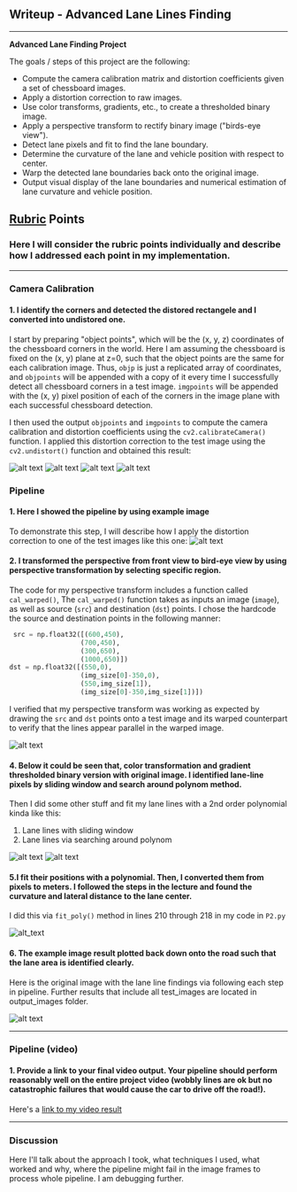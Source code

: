 ## Writeup  - Advanced Lane Lines Finding
---

**Advanced Lane Finding Project**

The goals / steps of this project are the following:

* Compute the camera calibration matrix and distortion coefficients given a set of chessboard images.
* Apply a distortion correction to raw images.
* Use color transforms, gradients, etc., to create a thresholded binary image.
* Apply a perspective transform to rectify binary image ("birds-eye view").
* Detect lane pixels and fit to find the lane boundary.
* Determine the curvature of the lane and vehicle position with respect to center.
* Warp the detected lane boundaries back onto the original image.
* Output visual display of the lane boundaries and numerical estimation of lane curvature and vehicle position.

[//]: # (Image References)

[image1]: ./camera_cal/camera_cal_results1.PNG "Undistorted Camera Calibration Images"
[image2]: ./camera_cal/camera_cal_results2.PNG "Undistorted Camera Calibration Images"
[image3]: ./camera_cal/camera_cal_results3.PNG "Undistorted Camera Calibration Images"
[image4]: ./camera_cal/camera_cal_results4.PNG "Undistorted Camera Calibration Images"
[image5]: ./test_images/test2.jpg "Original Image"
[image6]: ./output_images/warped_test2.jpg "Undistorted Image"
[image7]: ./test_images/test2_res_fit.png "Color & Gradient Thresholding"
[image8]: ./output_images/around_test2.jpg "Fitting Polynomial and Searching around the fitted polynomial"
[image9]: ./test_images/test2_res_org.png "Back to the Origianl Image with lane lines"
[image10]: ./output_images/window_test2.jpg "Sliding Window Search"
[video1]: ./project_video_output.mp4 "Original Video"

## [Rubric](https://review.udacity.com/#!/rubrics/571/view) Points

### Here I will consider the rubric points individually and describe how I addressed each point in my implementation.  

---

### Camera Calibration

#### 1. I identify the corners and detected the distored rectangele and I converted into undistored one. 

I start by preparing "object points", which will be the (x, y, z) coordinates of the chessboard corners in the world. Here I am assuming the chessboard is fixed on the (x, y) plane at z=0, such that the object points are the same for each calibration image.  Thus, `objp` is just a replicated array of coordinates, and `objpoints` will be appended with a copy of it every time I successfully detect all chessboard corners in a test image.  `imgpoints` will be appended with the (x, y) pixel position of each of the corners in the image plane with each successful chessboard detection.  

I then used the output `objpoints` and `imgpoints` to compute the camera calibration and distortion coefficients using the `cv2.calibrateCamera()` function.  I applied this distortion correction to the test image using the `cv2.undistort()` function and obtained this result: 

![alt text][image1]
![alt text][image2]
![alt text][image3]
![alt text][image4]

### Pipeline

#### 1. Here I showed the pipeline by using example image

To demonstrate this step, I will describe how I apply the distortion correction to one of the test images like this one:
![alt text][image5]

#### 2. I transformed the perspective from front view to bird-eye view by using perspective transformation by selecting specific region.

The code for my perspective transform includes a function called `cal_warped()`,  The `cal_warped()` function takes as inputs an image (`image`), as well as source (`src`) and destination (`dst`) points.  I chose the hardcode the source and destination points in the following manner:

```python
 src = np.float32([(600,450),
                  (700,450), 
                  (300,650), 
                  (1000,650)])
dst = np.float32([(550,0),
                  (img_size[0]-350,0),
                  (550,img_size[1]),
                  (img_size[0]-350,img_size[1])])
```

I verified that my perspective transform was working as expected by drawing the `src` and `dst` points onto a test image and its warped counterpart to verify that the lines appear parallel in the warped image.

![alt text][image6]

#### 4.  Below it could be seen that, color transformation and gradient thresholded binary version with original image. I identified lane-line pixels by sliding window and search around polynom method.

Then I did some other stuff and fit my lane lines with a 2nd order polynomial kinda like this: 
1. Lane lines with sliding window
2. Lane lines via searching around polynom

![alt text][image10]
![alt text][image8]


#### 5.I fit their positions with a polynomial. Then, I converted them from pixels to meters. I followed the steps in the lecture and found the curvature and lateral distance to the lane center.

I did this via `fit_poly()` method  in lines 210 through 218 in my code in `P2.py`

![alt_text][image7] 

#### 6. The example image result plotted back down onto the road such that the lane area is identified clearly.

Here is the original image with the lane line findings via following each step in pipeline. Further results that include all test_images are located in output_images folder.

![alt text][image9]

---

### Pipeline (video)

#### 1. Provide a link to your final video output.  Your pipeline should perform reasonably well on the entire project video (wobbly lines are ok but no catastrophic failures that would cause the car to drive off the road!).

Here's a [link to my video result](./project_video_output.mp4)

---

### Discussion

Here I'll talk about the approach I took, what techniques I used, what worked and why, where the pipeline might fail in the image frames to process whole pipeline. I am debugging further.
